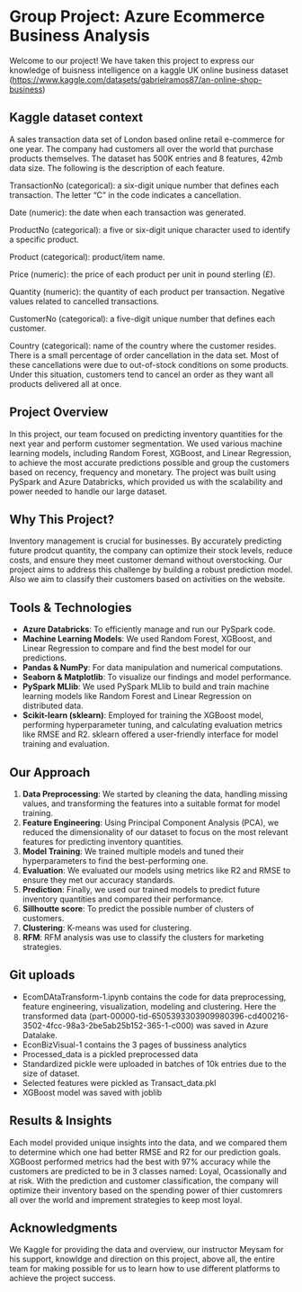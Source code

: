 # Group Project: Azure Ecommerce Business Analysis 


Welcome to our project! We have taken this project to express our knowledge of buisness intelligence on a kaggle UK online business dataset (https://www.kaggle.com/datasets/gabrielramos87/an-online-shop-business)

## Kaggle dataset context

A sales transaction data set of London based online retail e-commerce for one year. The company had customers all over the world that purchase products themselves. The dataset has 500K entries and 8 features, 42mb data size. The following is the description of each feature.

TransactionNo (categorical): a six-digit unique number that defines each transaction. The letter “C” in the code indicates a cancellation.

Date (numeric): the date when each transaction was generated.

ProductNo (categorical): a five or six-digit unique character used to identify a specific product.

Product (categorical): product/item name.

Price (numeric): the price of each product per unit in pound sterling (£).

Quantity (numeric): the quantity of each product per transaction. Negative values related to cancelled transactions.

CustomerNo (categorical): a five-digit unique number that defines each customer.

Country (categorical): name of the country where the customer resides.
There is a small percentage of order cancellation in the data set. Most of these cancellations were due to out-of-stock conditions on some products. Under this situation, customers tend to cancel an order as they want all products delivered all at once.

## Project Overview

In this project, our team focused on predicting inventory quantities for the next year and perform customer segmentation. We used various machine learning models, including Random Forest, XGBoost, and Linear Regression, to achieve the most accurate predictions possible and group the customers based on recency, frequency and monetary. The project was built using PySpark and Azure Databricks, which provided us with the scalability and power needed to handle our large dataset.

## Why This Project?

Inventory management is crucial for businesses. By accurately predicting future prodcut quantity, the company can optimize their stock levels, reduce costs, and ensure they meet customer demand without overstocking. Our project aims to address this challenge by building a robust prediction model. Also we aim to classify their customers based on activities on the website.

## Tools & Technologies
- **Azure Databricks**: To efficiently manage and run our PySpark code.
- **Machine Learning Models**: We used Random Forest, XGBoost, and Linear Regression to compare and find the best model for our predictions.
- **Pandas & NumPy**: For data manipulation and numerical computations.
- **Seaborn & Matplotlib**: To visualize our findings and model performance.
- **PySpark MLlib**: We used PySpark MLlib to build and train machine learning models like Random Forest and Linear Regression on distributed data.
- **Scikit-learn (sklearn)**: Employed for training the XGBoost model, performing hyperparameter tuning, and calculating evaluation metrics like RMSE and R2. sklearn offered a user-friendly interface for model training and evaluation.

## Our Approach

1. **Data Preprocessing**: We started by cleaning the data, handling missing values, and transforming the features into a suitable format for model training.
2. **Feature Engineering**: Using Principal Component Analysis (PCA), we reduced the dimensionality of our dataset to focus on the most relevant features for predicting inventory quantities.
3. **Model Training**: We trained multiple models and tuned their hyperparameters to find the best-performing one.
4. **Evaluation**: We evaluated our models using metrics like R2 and RMSE to ensure they met our accuracy standards.
5. **Prediction**: Finally, we used our trained models to predict future inventory quantities and compared their performance.
6. **Sillhoutte score**: To predict the possible number of clusters of customers.
7. **Clustering**: K-means was used for clustering.
8. **RFM**: RFM analysis was use to classify the clusters for marketing strategies.

## Git uploads
- EcomDAtaTransform-1.ipynb contains the code for data preprocessing, feature engineering, visualization, modeling and clustering. Here the transformed data (part-00000-tid-6505393303909980396-cd400216-3502-4fcc-98a3-2be5ab25b152-365-1-c000) was saved in Azure Datalake.
- EconBizVisual-1 contains the 3 pages of bussiness analytics
- Processed_data is a pickled preprocessed data
- Standardized pickle were uploaded in batches of 10k entries due to the size of dataset.
- Selected features were pickled as Transact_data.pkl
- XGBoost model was saved with joblib
## Results & Insights

Each model provided unique insights into the data, and we compared them to determine which one had better RMSE and R2 for our prediction goals. XGBoost performed metrics had the best with 97% accuracy while the customers are predicted to be in 3 classes named: Loyal, Ocassionally and at risk. With the prediction and customer classification, the company will optimize their inventory based on the spending power of thier customrers all over the world and imprement strategies to keep most loyal.

## Acknowledgments

We Kaggle for providing the data and overview, our instructor Meysam for his support, knowldge and direction on this project, above all, the entire team for making possible for us to learn how to use different platforms to achieve the project success.
